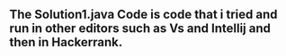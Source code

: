 ## The Solution1.java Code is code that i tried and run in other editors such as Vs and Intellij and then in Hackerrank.
